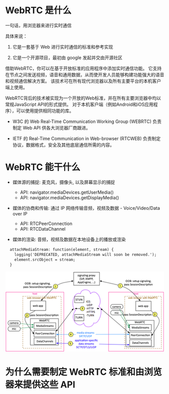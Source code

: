 # WebRTC 是什么

一句话，用浏览器来进行实时通信

具体来说：

1. 它是一套基于 Web 进行实时通信的标准和参考实现

2. 它是一个开源项目，最初由 google 发起并交由开源社区

借助WebRTC，你可以在基于开放标准的应用程序中添加实时通信功能。 它支持在节点之间发送视频，语音和通用数据，从而使开发人员能够构建功能强大的语音和视频通信解决方案。 该技术可在所有现代浏览器以及所有主要平台的本机客户端上使用。

WebRTC背后的技术被实现为一个开放的Web标准，并在所有主要浏览器中均以常规JavaScript API的形式提供。 对于本机客户端（例如Android和iOS应用程序），可以使用提供相同功能的库。

* W3C 的 Web Real-Time Communication Working Group (WEBRTC) 负责制定 Web API 供各大浏览器厂商跟进。

* IETF 的 Real-Time Communication in Web-browser (RTCWEB) 负责制定协议，数据格式，安全及其他底层通信所需的内容。

# WebRTC 能干什么

* 媒体源的捕捉: 麦克风，摄像头, 以及屏幕显示的捕捉
  - API: navigator.mediaDevices.getUserMedia()
  - API: navigator.mediaDevices.getDisplayMedia()

* 媒体的协商和传输: 通过 IP 网络传输音频，视频及数据 - Voice/Video/Data over IP
  - API: RTCPeerConnection
  - API: RTCDataChannel
  
* 媒体的渲染: 音频，视频及数据在本地设备上的播放或渲染

```
  attachMediaStream: function(element, stream) {
    logging('DEPRECATED, attachMediaStream will soon be removed.');
    element.srcObject = stream;
  }
```

![](webrtc_overview.png)



# 为什么需要制定 WebRTC 标准和由浏览器来提供这些 API


